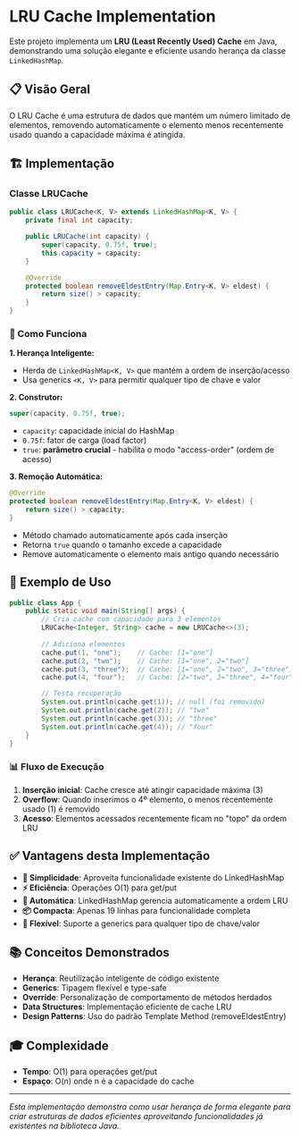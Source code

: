 # LRU Cache Implementation

Este projeto implementa um **LRU (Least Recently Used) Cache** em Java, demonstrando uma solução elegante e eficiente usando herança da classe `LinkedHashMap`.

## 📋 Visão Geral

O LRU Cache é uma estrutura de dados que mantém um número limitado de elementos, removendo automaticamente o elemento menos recentemente usado quando a capacidade máxima é atingida.

## 🏗️ Implementação

### Classe LRUCache

```java
public class LRUCache<K, V> extends LinkedHashMap<K, V> {
    private final int capacity;

    public LRUCache(int capacity) {
        super(capacity, 0.75f, true);
        this.capacity = capacity;
    }

    @Override
    protected boolean removeEldestEntry(Map.Entry<K, V> eldest) {
        return size() > capacity;
    }
}
```

### 🔧 Como Funciona

**1. Herança Inteligente:**
- Herda de `LinkedHashMap<K, V>` que mantém a ordem de inserção/acesso
- Usa generics `<K, V>` para permitir qualquer tipo de chave e valor

**2. Construtor:**
```java
super(capacity, 0.75f, true);
```
- `capacity`: capacidade inicial do HashMap
- `0.75f`: fator de carga (load factor)
- `true`: **parâmetro crucial** - habilita o modo "access-order" (ordem de acesso)

**3. Remoção Automática:**
```java
@Override
protected boolean removeEldestEntry(Map.Entry<K, V> eldest) {
    return size() > capacity;
}
```
- Método chamado automaticamente após cada inserção
- Retorna `true` quando o tamanho excede a capacidade
- Remove automaticamente o elemento mais antigo quando necessário

## 🚀 Exemplo de Uso

```java
public class App {
    public static void main(String[] args) {
        // Cria cache com capacidade para 3 elementos
        LRUCache<Integer, String> cache = new LRUCache<>(3);
        
        // Adiciona elementos
        cache.put(1, "one");    // Cache: [1="one"]
        cache.put(2, "two");    // Cache: [1="one", 2="two"]
        cache.put(3, "three");  // Cache: [1="one", 2="two", 3="three"]
        cache.put(4, "four");   // Cache: [2="two", 3="three", 4="four"] (1 foi removido)

        // Testa recuperação
        System.out.println(cache.get(1)); // null (foi removido)
        System.out.println(cache.get(2)); // "two"
        System.out.println(cache.get(3)); // "three"
        System.out.println(cache.get(4)); // "four"
    }
}
```

### 📊 Fluxo de Execução

1. **Inserção inicial**: Cache cresce até atingir capacidade máxima (3)
2. **Overflow**: Quando inserimos o 4º elemento, o menos recentemente usado (1) é removido
3. **Acesso**: Elementos acessados recentemente ficam no "topo" da ordem LRU

## ✅ Vantagens desta Implementação

- **🎯 Simplicidade**: Aproveita funcionalidade existente do LinkedHashMap
- **⚡ Eficiência**: Operações O(1) para get/put
- **🤖 Automática**: LinkedHashMap gerencia automaticamente a ordem LRU
- **📦 Compacta**: Apenas 19 linhas para funcionalidade completa
- **🔧 Flexível**: Suporte a generics para qualquer tipo de chave/valor


## 📚 Conceitos Demonstrados

- **Herança**: Reutilização inteligente de código existente
- **Generics**: Tipagem flexível e type-safe
- **Override**: Personalização de comportamento de métodos herdados
- **Data Structures**: Implementação eficiente de cache LRU
- **Design Patterns**: Uso do padrão Template Method (removeEldestEntry)

## 🎓 Complexidade

- **Tempo**: O(1) para operações get/put
- **Espaço**: O(n) onde n é a capacidade do cache

---

*Esta implementação demonstra como usar herança de forma elegante para criar estruturas de dados eficientes aproveitando funcionalidades já existentes na biblioteca Java.*
